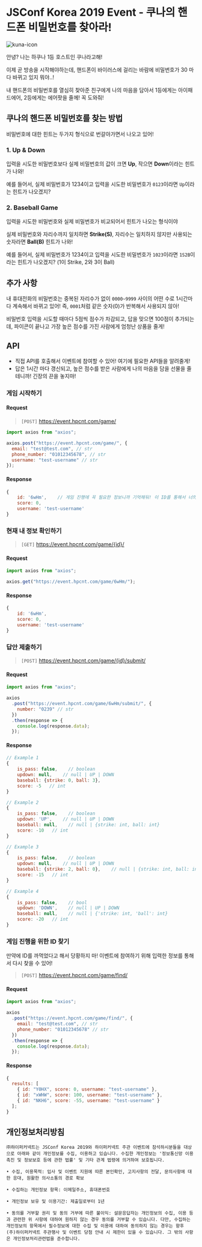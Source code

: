 # JSConf Korea 2019 Event - 쿠나의 핸드폰 비밀번호를 찾아라!

![kuna-icon](https://user-images.githubusercontent.com/40815423/63143786-e1be1100-c02a-11e9-8f0b-2c2ff08a6e37.png)

안녕? 나는 하쿠나 1등 호스트인 쿠나라고해!

이제 곧 방송을 시작해야하는데, 핸드폰이 바이러스에 걸리는 바람에 비밀번호가 30 마다 바뀌고 있지 뭐야..!

내 핸드폰의 비밀번호를 열심히 찾아준 친구에게 나의 마음을 담아서 1등에게는 아이패드에어, 2등에게는 에어팟을 줄께! 꼭 도와줘!

## 쿠나의 핸드폰 비밀번호를 찾는 방법

비밀번호에 대한 힌트는 두가지 형식으로 번갈아가면서 나오고 있어!

### 1. Up & Down

입력을 시도한 비밀번호보다 실제 비밀번호의 값이 크면 **Up**, 작으면 **Down**이라는 힌트가 나와!

예를 들어서, 실제 비밀번호가 1234이고 입력을 시도한 비밀번호가 `0123`이라면 `Up`이라는 힌트가 나오겠지?

### 2. Baseball Game

입력을 시도한 비밀번호와 실제 비밀번호가 비교되어서 힌트가 나오는 형식이야

실제 비밀번호와 자리수까지 일치하면 **Strike(S)**, 자리수는 일치하지 않지만 사용되는 숫자라면 **Ball(B)** 힌트가 나와!

예를 들어서, 실제 비밀번호가 1234이고 입력을 시도한 비밀번호가 `1023`이라면 `1S2B`이라는 힌트가 나오겠지? (1이 Strike, 2와 3이 Ball)

## 추가 사항

내 휴대전화의 비밀번호는 중복된 자리수가 없이 `0000~9999` 사이의 어떤 수로 1시간마다 계속해서 바뀌고 있어! 즉, `0001`처럼 같은 숫자(0)가 반복해서 사용되지 않아!

비밀번호 입력을 시도할 때마다 5점씩 점수가 차감되고, 답을 맞으면 100점이 추가되는데, 파이콘이 끝나고 가장 높은 점수를 가진 사람에게 엄청난 상품을 줄게!

## API

- 직접 API를 호출해서 이벤트에 참여할 수 있어! 여기에 필요한 API들을 알려줄게!
- 답은 1시간 마다 갱신되고, 높은 점수를 받은 사람에게 나의 마음을 담을 선물을 줄테니까! 긴장의 끈을 놓지마!

### 게임 시작하기

#### Request

> `[POST]` https://event.hpcnt.com/game/

```js
import axios from "axios";

axios.post("https://event.hpcnt.com/game/", {
  email: "test@test.com", // str
  phone_number: "01012345678", // str
  username: "test-username" // str
});
```

#### Response

```js
{
    id: '6wHm',    // 게임 진행에 꼭 필요한 정보니까 기억해둬! 이 ID를 통해서 너의 점수가 집계되거든!
    score: 0,
    username: 'test-username'
}
```

### 현재 내 정보 확인하기

> `[GET]` https://event.hpcnt.com/game/{id}/

#### Request

```js
import axios from "axios";

axios.get("https://event.hpcnt.com/game/6wHm/");
```

#### Response

```js
{
    id: '6wHm',
    score: 0,
    username: 'test-username'
}
```

### 답안 제출하기

> `[POST]` https://event.hpcnt.com/game/{id}/submit/

#### Request

```js
import axios from "axios";

axios
  .post("https://event.hpcnt.com/game/6wHm/submit/", {
    number: "0239" // str
  })
  .then(response => {
    console.log(response.data);
  });
```

#### Response

```js
// Example 1
{
    is_pass: false,    // boolean
    updown: null,    // null | UP | DOWN
    baseball: {strike: 0, ball: 3},
    score: -5   // int
}

// Example 2
{
    is_pass: false,    // boolean
    updown: 'UP',    // null | UP | DOWN
    baseball: null,    // null | {strike: int, ball: int}
    score: -10   // int
}

// Example 3
{
    is_pass: false,    // boolean
    updown: null,    // null | UP | DOWN
    baseball: {strike: 2, ball: 0},    // null | {strike: int, ball: int}
    score: -15   // int
}

// Example 4
{
    is_pass: false,    // bool
    updown: 'DOWN',    // null | UP | DOWN
    baseball: null,    // null | {'strike: int, 'ball': int}
    score: -20   // int
}
```

### 게임 진행을 위한 ID 찾기

만약에 ID를 까먹었다고 해서 당황하지 마! 이벤트에 참여하기 위해 입력한 정보를 통해서 다시 찾을 수 있어!

> `[POST]` https://event.hpcnt.com/game/find/

#### Request

```js
import axios from "axios";

axios
  .post("https://event.hpcnt.com/game/find/", {
    email: "test@test.com", // str
    phone_number: "01012345678" // str
  })
  .then(response => {
    console.log(response.data);
  });
```

#### Response

```js
{
  results: [
    { id: "Y0HX", score: 0, username: "test-username" },
    { id: "xWHW", score: 100, username: "test-username" },
    { id: "NKH6", score: -55, username: "test-username" }
  ];
}
```

## 개인정보처리방침

```
㈜하이퍼커넥트는 JSConf Korea 2019와 하이퍼커넥트 주관 이벤트에 참석하시분들을 대상으로 아래와 같이 개인정보를 수집, 이용하고 있습니다. 수집한 개인정보는 '정보통신망 이용촉진 및 정보보호 등에 관한 법률' 및 기타 관계 법령에 의거하여 보호됩니다.

• 수집, 이용목적: 입사 및 이벤트 지원에 따른 본인확인, 고지사항의 전달, 문의사항에 대한 응대, 원활한 의사소통의 경로 확보

• 수집하는 개인정보 항목: 이메일주소, 휴대폰번호

• 개인정보 보유 및 이용기간: 제출일로부터 1년

• 동의를 거부할 권리 및 동의 거부에 따른 불이익: 설문응답자는 개인정보의 수집, 이용 등과 관련한 위 사항에 대하여 원하지 않는 경우 동의를 거부할 수 있습니다. 다만, 수집하는 개인정보의 항목에서 필수정보에 대한 수집 및 이용에 대하여 동의하지 않는 경우는 향후 (주)하이퍼커넥트 주관행사 및 이벤트 당첨 안내 시 제한이 있을 수 있습니다. 그 밖의 사항은 개인정보처리관련법을 준수합니다.
```
